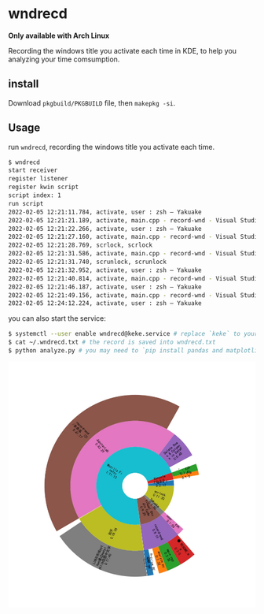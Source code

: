 # wndrecd

**Only available with Arch Linux**

Recording the windows title you activate each time in KDE, to help you analyzing your time comsumption.

## install

Download `pkgbuild/PKGBUILD` file, then `makepkg -si`.

## Usage

run `wndrecd`, recording the windows title you activate each time.

```bash
$ wndrecd
start receiver
register listener
register kwin script
script index: 1
run script
2022-02-05 12:21:11.784, activate, user : zsh — Yakuake
2022-02-05 12:21:21.189, activate, main.cpp - record-wnd - Visual Studio Code
2022-02-05 12:21:22.266, activate, user : zsh — Yakuake
2022-02-05 12:21:27.160, activate, main.cpp - record-wnd - Visual Studio Code
2022-02-05 12:21:28.769, scrlock, scrlock
2022-02-05 12:21:31.586, activate, main.cpp - record-wnd - Visual Studio Code
2022-02-05 12:21:31.740, scrunlock, scrunlock
2022-02-05 12:21:32.952, activate, user : zsh — Yakuake
2022-02-05 12:21:40.814, activate, main.cpp - record-wnd - Visual Studio Code
2022-02-05 12:21:46.187, activate, user : zsh — Yakuake
2022-02-05 12:21:49.156, activate, main.cpp - record-wnd - Visual Studio Code
2022-02-05 12:24:12.224, activate, user : zsh — Yakuake
```

you can also start the service:
```bash
$ systemctl --user enable wndrecd@keke.service # replace `keke` to your user name
$ cat ~/.wndrecd.txt # the record is saved into wndrecd.txt
$ python analyze.py # you may need to `pip install pandas and matplotlib`
```

![](analysis.jpeg)